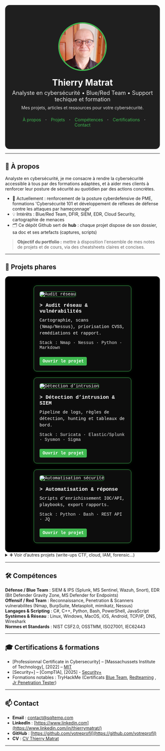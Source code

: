 <!--
README.md – Portfolio cybersécurité (style visuel à la Malachi Gamblin)
Mode d’emploi :
1) Copiez tout ce fichier dans votre README.md de repo GitHub.
2) Remplacez les zones [ENTRE CROCHETS] par vos infos.
3) Placez vos images dans /assets/ (profilepic.jpg, project*.png, logos…).
4) Si certains styles HTML sont trop “stricts” pour GitHub Mobile, utilisez la SECTION DE SECOURS (pur Markdown) plus bas.
-->

<!-- ===== HERO / BANNIÈRE ===== -->
<div align="center" style="background:#1f1f1f; padding:56px 20px; color:#fff; border-radius:14px;">
  <img src="assets/profilepic.jpg" alt="Photo de [VOTRE NOM]" width="150" style="border-radius:50%; border:4px solid #3fb950;">
  <h1 style="margin:18px 0 6px;">Thierry Matrat</h1>
  <p style="margin:0; font-size:18px; opacity:.9;">Analyste en cybersécurité • Blue/Red Team • Support techique et formation</p>
  <p style="margin:8px 0 0; font-size:14px; opacity:.85;">Mes projets, articles et ressources pour votre cybersécurité.</p>
  
  <!-- mini navigation -->
  <p style="margin-top:22px;">
    <a href="#a-propos" style="color:#3fb950; text-decoration:none; margin:0 10px;">À propos</a> ·
    <a href="#projets" style="color:#3fb950; text-decoration:none; margin:0 10px;">Projets</a> ·
    <a href="#competences" style="color:#3fb950; text-decoration:none; margin:0 10px;">Compétences</a> ·
    <a href="#certifications" style="color:#3fb950; text-decoration:none; margin:0 10px;">Certifications</a> ·
    <a href="#contact" style="color:#3fb950; text-decoration:none; margin:0 10px;">Contact</a>
  </p>
</div>

---

<!-- ===== À PROPOS ===== -->
<h2 id="a-propos">👋 À propos</h2>

Analyste en cybersécurité, je me consacre à rendre la cybersécurité accessible à tous par des formations adaptées, et à aider mes clients à renforcer leur posture de sécurité au quotidien par des actions concrètes.


- 🔭 Actuellement : renforcement de la posture cyberdefensive de PME, formations 'Cybersécurité 101 et développement de réflexes de défense contre les attaques par hameçonnage'  
- 💡 Intérêts : Blue/Red Team, DFIR, SIEM, EDR, Cloud Security, cartographie de menaces  
- 🗂️ Ce dépôt Github sert de **hub** : chaque projet dispose de son dossier, sa doc et ses artefacts (captures, scripts)

> **Objectif du portfolio :** mettre à disposition l'ensemble de mes notes de projets et de cours, via des cheatsheets claires et concises.

---

<!-- ===== PROJETS (cartes) ===== -->
<h2 id="projets">🧩 Projets phares</h2>

<!-- SECTION PROJETS PHARES – ALIGNEMENT 3 CARTES & TEXTE BLANC -->
<div style="display:flex; flex-wrap:wrap; justify-content:center; gap:20px; background-color:#000; padding:30px; border-radius:12px;">

  <!-- CARTE 1 -->
  <div style="flex:1 1 300px; min-width:220px; max-width:280px; background-color:#0d0d0d; border:1px solid #3fb950; border-radius:10px; padding:18px; color:#ffffff; font-family:'Courier New', monospace; box-shadow:0 0 10px rgba(63,185,80,0.2); text-align:left;">
    <img src="assets/project1.png" alt="Audit réseau" style="width:100%; border-radius:6px; margin-bottom:12px; border:1px solid #3fb950;">
    <h3 style="margin:6px 0 10px; color:#ffffff;">> Audit réseau & vulnérabilités</h3>
    <p style="margin:0 0 12px; line-height:1.5;">Cartographie, scans (Nmap/Nessus), priorisation CVSS, remédiations et rapport.</p>
    <p style="margin:0 0 12px; font-size:14px; opacity:.9;">Stack : Nmap · Nessus · Python · Markdown</p>
    <a href="projects/projet-audit-reseau/" style="display:inline-block; margin-top:10px; padding:6px 10px; background-color:#3fb950; color:#ffffff; text-decoration:none; border-radius:4px; font-weight:bold;">Ouvrir le projet</a>
  </div>

  <!-- CARTE 2 -->
  <div style="flex:1 1 300px; min-width:220px; max-width:280px; background-color:#0d0d0d; border:1px solid #3fb950; border-radius:10px; padding:18px; color:#ffffff; font-family:'Courier New', monospace; box-shadow:0 0 10px rgba(63,185,80,0.2); text-align:left;">
    <img src="assets/project2.png" alt="Détection d’intrusion" style="width:100%; border-radius:6px; margin-bottom:12px; border:1px solid #3fb950;">
    <h3 style="margin:6px 0 10px; color:#ffffff;">> Détection d’intrusion & SIEM</h3>
    <p style="margin:0 0 12px; line-height:1.5;">Pipeline de logs, règles de détection, hunting et tableaux de bord.</p>
    <p style="margin:0 0 12px; font-size:14px; opacity:.9;">Stack : Suricata · Elastic/Splunk · Sysmon · Sigma</p>
    <a href="projects/projet-detection-intrusion/" style="display:inline-block; margin-top:10px; padding:6px 10px; background-color:#3fb950; color:#ffffff; text-decoration:none; border-radius:4px; font-weight:bold;">Ouvrir le projet</a>
  </div>

  <!-- CARTE 3 -->
  <div style="flex:1 1 300px; min-width:220px; max-width:280px; background-color:#0d0d0d; border:1px solid #3fb950; border-radius:10px; padding:18px; color:#ffffff; font-family:'Courier New', monospace; box-shadow:0 0 10px rgba(63,185,80,0.2); text-align:left;">
    <img src="assets/project3.png" alt="Automatisation sécurité" style="width:100%; border-radius:6px; margin-bottom:12px; border:1px solid #3fb950;">
    <h3 style="margin:6px 0 10px; color:#ffffff;">> Automatisation & réponse</h3>
    <p style="margin:0 0 12px; line-height:1.5;">Scripts d’enrichissement IOC/API, playbooks, export rapports.</p>
    <p style="margin:0 0 12px; font-size:14px; opacity:.9;">Stack : Python · Bash · REST API · JQ</p>
    <a href="projects/projet-automation/" style="display:inline-block; margin-top:10px; padding:6px 10px; background-color:#3fb950; color:#ffffff; text-decoration:none; border-radius:4px; font-weight:bold;">Ouvrir le projet</a>
  </div>

</div>


<details>
<summary>➕ Voir d’autres projets (write-ups CTF, cloud, IAM, forensic…)</summary>

- [Write-ups CTF – réseau & web](projects/ctf-writeups/README.md)
- [Durcissement Windows/Linux](projects/hardening/README.md)
- [Sécurité Cloud (IAM/Policies)](projects/cloud-security/README.md)
- [Forensic & DFIR notes](projects/dfir/README.md)

</details>

---

<!-- ===== COMPÉTENCES ===== -->
<h2 id="competences">🛠️ Compétences</h2>

**Défense / Blue Team** : SIEM & IPS (Splunk, MS Sentinel, Wazuh, Snort), EDR (Bit Defender Gravity Zone, MS Defender for Endpoints)</br>
**Offensif / Red Team** : Reconnaissance, Penetration & Scanners vulnerabilites (Nmap, BurpSuite, Metasploit, mimikatz, Nessus)</br>
**Langages & Scripting** : C#, C++, Python, Bash, PowerShell, JavaScript</br>
**Systèmes & Réseau** : Linux, Windows, MacOS, iOS, Android, TCP/IP, DNS, Wireshark  </br>
**Normes et Standards** : NIST CSF2.0, OSSTMM, ISO27001, IEC62443</br>

---

<!-- ===== CERTIFICATIONS ===== -->
<h2 id="certifications">🎓 Certifications & formations</h2>

- [Professionnal Certificate in Cybersecurity] – [Massachussets Institute of Technology], [2022] – [MIT](https://certificates.emeritus.org/551ef89b-003f-456c-b6ae-f3fac29734db#acc.oCvBfZWQ) 
- [Security+] – [CompTIA], [2025] -  [Security+](https://www.credly.com/badges/64372dff-c123-469f-8ef0-38c62923a272) 
- Formations notables : TryHackMe (Certificats [Blue Team](https://tryhackme-certificates.s3-eu-west-1.amazonaws.com/THM-ZVVQEKCLAQ.pdf), [Redteaming](https://tryhackme-certificates.s3-eu-west-1.amazonaws.com/THM-KGKMGGWDIB.pdf) , [Jr Penetration Tester](https://tryhackme-certificates.s3-eu-west-1.amazonaws.com/THM-CVEG9XZNC6.pdf))

---

<h2 id="contact">📫 Contact</h2>

- **Email** : contact@sqltemp.com  
- **LinkedIn** : [https://www.linkedin.com](https://www.linkedin.com/in/thierrymatrat/)
- **GitHub** : [https://github.com/votreprofil](https://github.com/votreprofil)  
- **CV** : [CV Thierry Matrat](assets/CV_ThierryMatrat.pdf)

---

